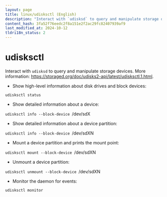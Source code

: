 ```yaml
---
layout: page
title: linux/udisksctl (English)
description: "Interact with `udisksd` to query and manipulate storage devices."
content_hash: 3fa52f76eedc2f8a151e2f2ac29fc82407939af9
last_modified_at: 2024-10-12
tldri18n_status: 2
---
```

# udisksctl

Interact with `udisksd` to query and manipulate storage devices.
More information: <https://storaged.org/doc/udisks2-api/latest/udisksctl.1.html>.

- Show high-level information about disk drives and block devices:

`udisksctl status`

- Show detailed information about a device:

`udisksctl info --block-device `<span class="tldr-var badge badge-pill bg-dark-lm bg-white-dm text-white-lm text-dark-dm font-weight-bold">/dev/sdX</span>

- Show detailed information about a device partition:

`udisksctl info --block-device `<span class="tldr-var badge badge-pill bg-dark-lm bg-white-dm text-white-lm text-dark-dm font-weight-bold">/dev/sdXN</span>

- Mount a device partition and prints the mount point:

`udisksctl mount --block-device `<span class="tldr-var badge badge-pill bg-dark-lm bg-white-dm text-white-lm text-dark-dm font-weight-bold">/dev/sdXN</span>

- Unmount a device partition:

`udisksctl unmount --block-device `<span class="tldr-var badge badge-pill bg-dark-lm bg-white-dm text-white-lm text-dark-dm font-weight-bold">/dev/sdXN</span>

- Monitor the daemon for events:

`udisksctl monitor`
